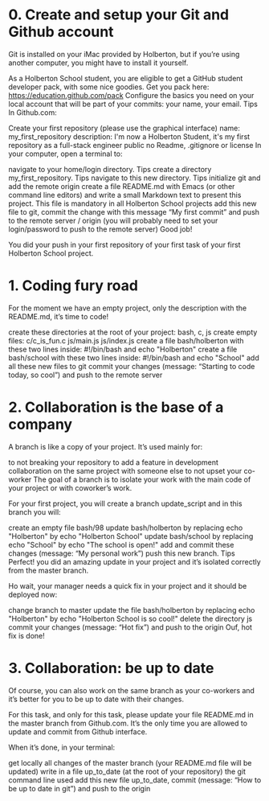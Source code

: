 # 0. Create and setup your Git and Github account
Git is installed on your iMac provided by Holberton, but if you’re using another computer, you might have to install it yourself.

As a Holberton School student, you are eligible to get a GitHub student developer pack, with some nice goodies. Get you pack here: https://education.github.com/pack
Configure the basics you need on your local account that will be part of your commits: your name, your email. Tips
In Github.com:

Create your first repository (please use the graphical interface)
name: my_first_repository
description: I'm now a Holberton Student, it's my first repository as a full-stack engineer
public
no Readme, .gitignore or license
In your computer, open a terminal to:

navigate to your home/login directory. Tips
create a directory my_first_repository. Tips
navigate to this new directory. Tips
initialize git and add the remote origin
create a file README.md with Emacs (or other command line editors) and write a small Markdown text to present this project. This file is mandatory in all Holberton School projects
add this new file to git, commit the change with this message “My first commit” and push to the remote server / origin (you will probably need to set your login/password to push to the remote server)
Good job!

You did your push in your first repository of your first task of your first Holberton School project.
# 1. Coding fury road
For the moment we have an empty project, only the description with the README.md, it’s time to code!

create these directories at the root of your project: bash, c, js
create empty files:
c/c_is_fun.c
js/main.js
js/index.js
create a file bash/holberton with these two lines inside: #!/bin/bash and echo "Holberton"
create a file bash/school with these two lines inside: #!/bin/bash and echo "School"
add all these new files to git
commit your changes (message: “Starting to code today, so cool”) and push to the remote server
# 2. Collaboration is the base of a company
A branch is like a copy of your project. It’s used mainly for:

to not breaking your repository
to add a feature in development
collaboration on the same project with someone else
to not upset your co-worker
The goal of a branch is to isolate your work with the main code of your project or with coworker’s work.

For your first project, you will create a branch update_script and in this branch you will:

create an empty file bash/98
update bash/holberton by replacing echo "Holberton" by echo "Holberton School"
update bash/school by replacing echo "School" by echo "The school is open!"
add and commit these changes (message: “My personal work”)
push this new branch. Tips
Perfect! you did an amazing update in your project and it’s isolated correctly from the master branch.

Ho wait, your manager needs a quick fix in your project and it should be deployed now:

change branch to master
update the file bash/holberton by replacing echo "Holberton" by echo "Holberton School is so cool!"
delete the directory js
commit your changes (message: “Hot fix”) and push to the origin
Ouf, hot fix is done!
# 3. Collaboration: be up to date
Of course, you can also work on the same branch as your co-workers and it’s better for you to be up to date with their changes.

For this task, and only for this task, please update your file README.md in the master branch from Github.com. It’s the only time you are allowed to update and commit from Github interface.

When it’s done, in your terminal:

get locally all changes of the master branch (your README.md file will be updated)
write in a file up_to_date (at the root of your repository) the git command line used
add this new file up_to_date, commit (message: “How to be up to date in git”) and push to the origin
